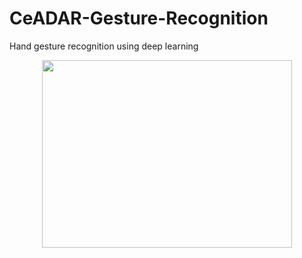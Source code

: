 # CeADAR-Gesture-Recognition
Hand gesture recognition using deep learning
<p align="center">
  <img src="https://user-images.githubusercontent.com/23189856/34527078-50a9eb30-f09c-11e7-9beb-43c318008eb2.jpg" height="300" width="400">
</p>
